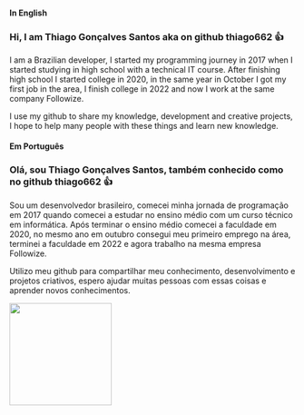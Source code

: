 #### In English
### Hi, I am Thiago Gonçalves Santos aka on github thiago662 👍

I am a Brazilian developer, I started my programming journey in 2017 when I started studying in high school with a technical IT course. After finishing high school I started college in 2020, in the same year in October I got my first job in the area, I finish college in 2022 and now I work at the same company Followize.

I use my github to share my knowledge, development and creative projects, I hope to help many people with these things and learn new knowledge.

#### Em Português
### Olá, sou Thiago Gonçalves Santos, também conhecido como no github thiago662 👍

Sou um desenvolvedor brasileiro, comecei minha jornada de programação em 2017 quando comecei a estudar no ensino médio com um curso técnico em informática. Após terminar o ensino médio comecei a faculdade em 2020, no mesmo ano em outubro consegui meu primeiro emprego na área, terminei a faculdade em 2022 e agora trabalho na mesma empresa Followize.

Utilizo meu github para compartilhar meu conhecimento, desenvolvimento e projetos criativos, espero ajudar muitas pessoas com essas coisas e aprender novos conhecimentos.

<a href="https://github.com/thiago662" title="Perfil de thiago662">
  <img height="180em" src="https://github-readme-stats.vercel.app/api?username=thiago662&theme=dracula&show_icons=true" />
</a>
